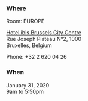 ### Where

Room: EUROPE

[Hotel ibis Brussels City Centre](https://www.accorhotels.com/gb/hotel-1454-ibis-brussels-city-centre/index.shtml)  
Rue Joseph Plateau N°2, 1000  
Bruxelles, Belgium  

Phone: +32 2 620 04 26  

### When
January 31, 2020  
9am to 5:50pm  
